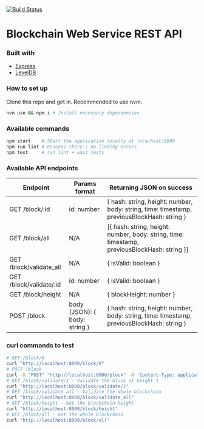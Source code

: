 [![Build Status](https://travis-ci.org/yhagio/blockchain_rest_api.svg?branch=master)](https://travis-ci.org/yhagio/blockchain_rest_api)

# Blockchain Web Service REST API

### Built with

- [Express](https://github.com/expressjs/express)
- [LevelDB](https://github.com/Level/level)

### How to set up

Clone this repo and get in.
Recommended to use nvm.

```bash
nvm use && npm i # Install necessary dependencies
```

### Available commands

```bash
npm start    # Start the application locally at localhost:8000
npm run lint # Ensures there's no linting errors
npm test     # run lint + unit tests
```

### Available API endpoints

| Endpoint                | Params format                 | Returning JSON on success                                                                    |
| ----------------------- | ----------------------------- | -------------------------------------------------------------------------------------------- |
| GET /block/:id          | id: number                    | { hash: string, height: number, body: string, time: timestamp, previousBlockHash: string }   |
| GET /block/all          | N/A                           | [{ hash: string, height: number, body: string, time: timestamp, previousBlockHash: string }] |
| GET /block/validate_all | N/A                           | { isValid: boolean }                                                                         |
| GET /block/validate/:id | id: number                    | { isValid: boolean }                                                                         |
| GET /block/height       | N/A                           | { blockHeight: number }                                                                      |
| POST /block             | body (JSON): { body: string } | { hash: string, height: number, body: string, time: timestamp, previousBlockHash: string }   |

### curl commands to test

```bash
# GET /block/0
curl "http://localhost:8000/block/0"
# POST /block
curl -X "POST" "http://localhost:8000/block" -H 'Content-Type: application/json' -d $'{"body":"awesome test body"}'
# GET /block/validate/1 - Validate the block at height 1
curl "http://localhost:8000/block/validate/1"
# GET /block/validate_all - Validate the whole blockchain
curl "http://localhost:8000/block/validate_all"
# GET /block/height - Get the blockchain height
curl "http://localhost:8000/block/height"
# GET /block/all - Get the whole blockchain
curl "http://localhost:8000/block/all"
```

